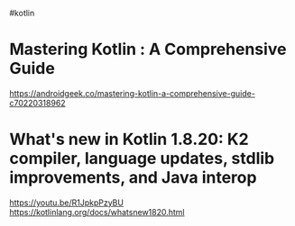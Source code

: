 #kotlin

# Mastering Kotlin : A Comprehensive Guide
https://androidgeek.co/mastering-kotlin-a-comprehensive-guide-c70220318962


# What's new in Kotlin 1.8.20: K2 compiler, language updates, stdlib improvements, and Java interop
https://youtu.be/R1JpkpPzyBU
https://kotlinlang.org/docs/whatsnew1820.html

